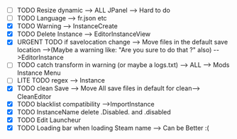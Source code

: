 - [ ] TODO Resize dynamic --> ALL JPanel --> Hard to do
- [ ] TODO Language --> fr.json etc
- [X] TODO Warning --> InstanceCreate 
- [X] TODO Delete Instance --> EditorInstanceView
- [X] URGENT TODO if savelocation change --> Move files in the default save location -->(Maybe a warning like: "Are you sure to do that ?" also)
-->EditorInstance
- [ ] TODO catch transform in warning (or maybe a logs.txt) --> ALL --> Mods Instance Menu
- [ ] LITE TODO regex --> Instance
- [X] TODO clean Save --> Move All save files in default for clean--> CleanEditor
- [X] TODO blacklist compatibility -->ImportInstance
- [X] TODO InstanceName delete .Disabled. and .disabled
- [X] TODO Edit Launcheur
- [X] TODO Loading bar when loading Steam name --> Can be Better :(
